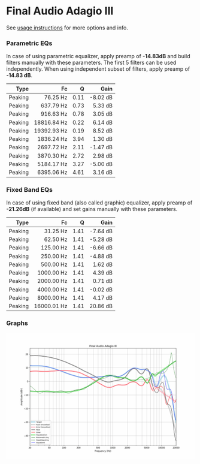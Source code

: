 # Final Audio Adagio III
See [usage instructions](https://github.com/jaakkopasanen/AutoEq#usage) for more options and info.

### Parametric EQs
In case of using parametric equalizer, apply preamp of **-14.83dB** and build filters manually
with these parameters. The first 5 filters can be used independently.
When using independent subset of filters, apply preamp of **-14.83 dB**.

| Type    | Fc          |    Q | Gain     |
|--------:|------------:|-----:|---------:|
| Peaking | 76.25 Hz    | 0.11 | -8.02 dB |
| Peaking | 637.79 Hz   | 0.73 | 5.33 dB  |
| Peaking | 916.63 Hz   | 0.78 | 3.05 dB  |
| Peaking | 18816.84 Hz | 0.22 | 6.14 dB  |
| Peaking | 19392.93 Hz | 0.19 | 8.52 dB  |
| Peaking | 1836.24 Hz  | 3.94 | 1.30 dB  |
| Peaking | 2697.72 Hz  | 2.11 | -1.47 dB |
| Peaking | 3870.30 Hz  | 2.72 | 2.98 dB  |
| Peaking | 5184.17 Hz  | 3.27 | -5.00 dB |
| Peaking | 6395.06 Hz  | 4.61 | 3.16 dB  |

### Fixed Band EQs
In case of using fixed band (also called graphic) equalizer, apply preamp of **-21.26dB**
(if available) and set gains manually with these parameters.

| Type    | Fc          |    Q | Gain     |
|--------:|------------:|-----:|---------:|
| Peaking | 31.25 Hz    | 1.41 | -7.64 dB |
| Peaking | 62.50 Hz    | 1.41 | -5.28 dB |
| Peaking | 125.00 Hz   | 1.41 | -6.66 dB |
| Peaking | 250.00 Hz   | 1.41 | -4.88 dB |
| Peaking | 500.00 Hz   | 1.41 | 1.62 dB  |
| Peaking | 1000.00 Hz  | 1.41 | 4.39 dB  |
| Peaking | 2000.00 Hz  | 1.41 | 0.71 dB  |
| Peaking | 4000.00 Hz  | 1.41 | -0.02 dB |
| Peaking | 8000.00 Hz  | 1.41 | 4.17 dB  |
| Peaking | 16000.01 Hz | 1.41 | 20.86 dB |

### Graphs
![](./Final%20Audio%20Adagio%20III.png)